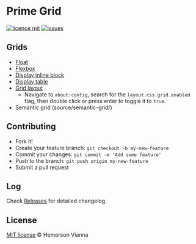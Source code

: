 # Prime Grid

[![licence mit](https://img.shields.io/badge/license-MIT-blue.svg?style=flat-square)](http://hemersonvianna.mit-license.org/)
[![issues](https://img.shields.io/github/issues/prime-solutions/prime-grid.svg?style=flat-square)](https://github.com/prime-solutions/prime-grid/issues)

## Grids

- [Float](source/float/)
- [Flexbox](source/flexbox/)
- [Display inline block](source/display-inline-block/)
- [Display table](source/display-table/)
- [Grid layout](source/grid-layout/)
  - Navigate to `about:config`, search for the `layout.css.grid.enabled` flag, then double click or press enter to toggle it to `true`.
- Semantic grid (source/semantic-grid/)


## Contributing

- Fork it!
- Create your feature branch: `git checkout -b my-new-feature`
- Commit your changes: `git commit -m 'Add some feature'`
- Push to the branch: `git push origin my-new-feature`
- Submit a pull request

## Log

Check [Releases](https://github.com/prime-solutions/prime-grid/releases) for detailed changelog.

## License

[MIT license](http://hemersonvianna.mit-license.org/) © Hemerson Vianna

